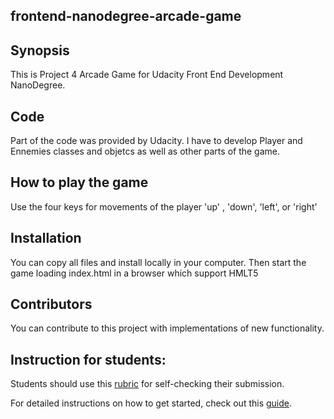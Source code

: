 ## frontend-nanodegree-arcade-game

## Synopsis

This is Project 4 Arcade Game for Udacity Front End Development NanoDegree. 

## Code

Part of the code was provided by Udacity. I have to develop Player and Ennemies classes and objetcs as well as other parts of the game.

## How to play the game

Use the four keys for movements of the player 'up' , 'down', 'left', or 'right'

## Installation

You can copy all files and install locally in your computer. Then start the game loading index.html in a browser which support HMLT5

## Contributors

You can contribute to this project with implementations of new functionality.

## Instruction for students:

Students should use this [rubric](https://www.udacity.com/course/viewer/#!/c-nd001/l-2696458597/m-2687128535) for self-checking their submission.

For detailed instructions on how to get started, check out this [guide](https://docs.google.com/document/d/1v01aScPjSWCCWQLIpFqvg3-vXLH2e8_SZQKC8jNO0Dc/pub?embedded=true).
